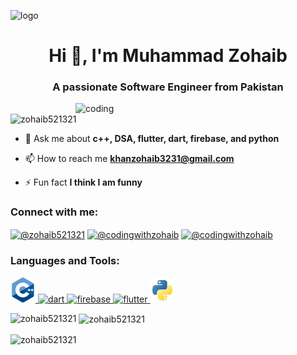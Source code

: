 ![logo](https://firebasestorage.googleapis.com/v0/b/mainecommerce-e9457.appspot.com/o/CnicPDF%2FCoding%20With%20Zohaib.png?alt=media&token=14d91b09-ad36-4dc8-8213-71a260f6bd38)
<h1 align="center">Hi 👋, I'm Muhammad Zohaib</h1>
<h3 align="center">A passionate Software Engineer from Pakistan</h3>
<img align="right" alt="coding" width="400px" src="https://firebasestorage.googleapis.com/v0/b/mainecommerce-e9457.appspot.com/o/CnicPDF%2FCoding%20With%20Zohaib.jpg?alt=media&token=10444e68-0270-462b-a6ce-e6b329d23b34">

<p align="left"> <img src="https://komarev.com/ghpvc/?username=zohaib521321&label=Profile%20views&color=0e75b6&style=flat" alt="zohaib521321" /> </p>

- 💬 Ask me about **c++, DSA, flutter, dart, firebase, and python**

- 📫 How to reach me **khanzohaib3231@gmail.com**

- ⚡ Fun fact **I think I am funny**

<h3 align="left">Connect with me:</h3>
<p align="left">
<a href="https://dev.to/@zohaib521321" target="blank"><img align="center" src="https://raw.githubusercontent.com/rahuldkjain/github-profile-readme-generator/master/src/images/icons/Social/devto.svg" alt="@zohaib521321" height="30" width="40" /></a>
<a href="https://instagram.com/@codingwithzohaib" target="blank"><img align="center" src="https://raw.githubusercontent.com/rahuldkjain/github-profile-readme-generator/master/src/images/icons/Social/instagram.svg" alt="@codingwithzohaib" height="30" width="40" /></a>
<a href="https://www.youtube.com/c/@codingwithzohaib" target="blank"><img align="center" src="https://raw.githubusercontent.com/rahuldkjain/github-profile-readme-generator/master/src/images/icons/Social/youtube.svg" alt="@codingwithzohaib" height="30" width="40" /></a>
</p>

<h3 align="left">Languages and Tools:</h3>
<p align="left"> <a href="https://www.w3schools.com/cpp/" target="_blank" rel="noreferrer"> <img src="https://raw.githubusercontent.com/devicons/devicon/master/icons/cplusplus/cplusplus-original.svg" alt="cplusplus" width="40" height="40"/> </a> <a href="https://dart.dev" target="_blank" rel="noreferrer"> <img src="https://www.vectorlogo.zone/logos/dartlang/dartlang-icon.svg" alt="dart" width="40" height="40"/> </a> <a href="https://firebase.google.com/" target="_blank" rel="noreferrer"> <img src="https://www.vectorlogo.zone/logos/firebase/firebase-icon.svg" alt="firebase" width="40" height="40"/> </a> <a href="https://flutter.dev" target="_blank" rel="noreferrer"> <img src="https://www.vectorlogo.zone/logos/flutterio/flutterio-icon.svg" alt="flutter" width="40" height="40"/> </a> <a href="https://www.python.org" target="_blank" rel="noreferrer"> <img src="https://raw.githubusercontent.com/devicons/devicon/master/icons/python/python-original.svg" alt="python" width="40" height="40"/> </a> </p>

<p><img align="left" src="https://github-readme-stats.vercel.app/api/top-langs?username=zohaib521321&show_icons=true&locale=en&layout=compact" alt="zohaib521321" /></p>

<p>&nbsp;<img align="center" src="https://github-readme-stats.vercel.app/api?username=zohaib521321&show_icons=true&locale=en" alt="zohaib521321" /></p>

<p><img align="center" src="https://github-readme-streak-stats.herokuapp.com/?user=zohaib521321&" alt="zohaib521321" /></p>

